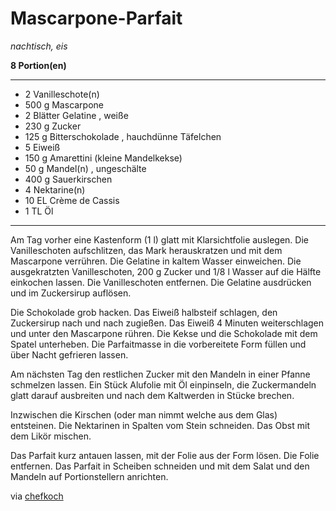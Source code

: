 # Mascarpone-Parfait

*nachtisch, eis*

**8 Portion(en)**

---

- 2  Vanilleschote(n)
- 500 g Mascarpone
- 2 Blätter Gelatine , weiße
- 230 g Zucker
- 125 g Bitterschokolade , hauchdünne Täfelchen
- 5  Eiweiß
- 150 g Amarettini (kleine Mandelkekse)
- 50 g Mandel(n) , ungeschälte
- 400 g Sauerkirschen
- 4  Nektarine(n)
- 10 EL Crème de Cassis
- 1 TL Öl

---

Am Tag vorher eine Kastenform (1 l) glatt mit Klarsichtfolie auslegen. 
Die Vanilleschoten aufschlitzen, das Mark herauskratzen und mit dem Mascarpone verrühren. Die Gelatine in kaltem Wasser einweichen. Die ausgekratzten Vanilleschoten, 200 g Zucker und 1/8 l Wasser auf die Hälfte einkochen lassen. Die Vanilleschoten entfernen. Die Gelatine ausdrücken und im Zuckersirup auflösen.  

Die Schokolade grob hacken. Das Eiweiß halbsteif schlagen, den Zuckersirup nach und nach zugießen. Das Eiweiß 4 Minuten weiterschlagen und unter den Mascarpone rühren. Die Kekse und die Schokolade mit dem Spatel unterheben. Die Parfaitmasse in die vorbereitete Form füllen und über Nacht gefrieren lassen. 

Am nächsten Tag den restlichen Zucker mit den Mandeln in einer Pfanne schmelzen lassen. Ein Stück Alufolie mit Öl einpinseln, die Zuckermandeln glatt darauf ausbreiten und nach dem Kaltwerden in Stücke brechen.

Inzwischen die Kirschen (oder man nimmt welche aus dem Glas) entsteinen. Die Nektarinen in Spalten vom Stein schneiden. Das Obst mit dem Likör mischen. 

Das Parfait kurz antauen lassen, mit der Folie aus der Form lösen. Die Folie entfernen. Das Parfait in Scheiben schneiden und mit dem Salat und den Mandeln auf Portionstellern anrichten.

via [chefkoch](https://www.chefkoch.de/rezepte/1185989407773/Mascarpone-Parfait-mit-Obstsalat.html)
